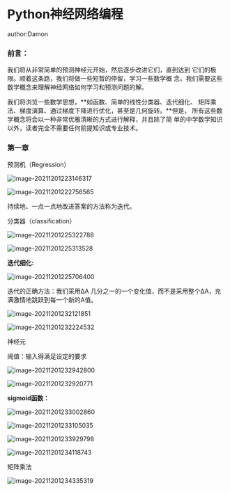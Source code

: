 # Python神经网络编程

author:Damon

### 前言：

我们将从非常简单的预测神经元开始，然后逐步改进它们，直到达到 它们的极限。顺着这条路，我们将做一些短暂的停留，学习一些数学概 念。我们需要这些数学概念来理解神经网络如何学习和预测问题的解。

我们将浏览一些数学思想，**如函数、简单的线性分类器、迭代细化、 矩阵乘法、梯度演算、通过梯度下降进行优化，甚至是几何旋转。**但是， 所有这些数学概念将会以一种非常优雅清晰的方式进行解释，并且除了简 单的中学数学知识以外，读者完全不需要任何前提知识或专业技术。

### 第一章

预测机（Regression）

![image-20211201223146317](Python神经网络编程.assets/image-20211201223146317.png)

![image-20211201222756565](Python神经网络编程.assets/image-20211201222756565.png)



持续地、一点一点地改进答案的方法称为迭代。

分类器（classification）

![image-20211201225322788](Python神经网络编程.assets/image-20211201225322788.png)



![image-20211201225313528](Python神经网络编程.assets/image-20211201225313528.png)

**迭代细化:**

![image-20211201225706400](Python神经网络编程.assets/image-20211201225706400.png)

迭代的正确方法：我们采用ΔA 几分之一的一个变化值，而不是采用整个ΔA，充满激情地跳跃到每一个新的A值。

![image-20211201232121851](Python神经网络编程.assets/image-20211201232121851.png)

![image-20211201232224532](Python神经网络编程.assets/image-20211201232224532.png)

神经元

阈值：输入得满足设定的要求

![image-20211201232942800](Python神经网络编程.assets/image-20211201232942800.png)

![image-20211201232920771](Python神经网络编程.assets/image-20211201232920771.png)

**sigmoid函数：**

![image-20211201233002860](Python神经网络编程.assets/image-20211201233002860.png)

![image-20211201233105035](Python神经网络编程.assets/image-20211201233105035.png)

![image-20211201233929798](Python神经网络编程.assets/image-20211201233929798.png)



![image-20211201234118743](Python神经网络编程.assets/image-20211201234118743.png)



矩阵乘法

![image-20211201234335319](Python神经网络编程.assets/image-20211201234335319.png)





































































